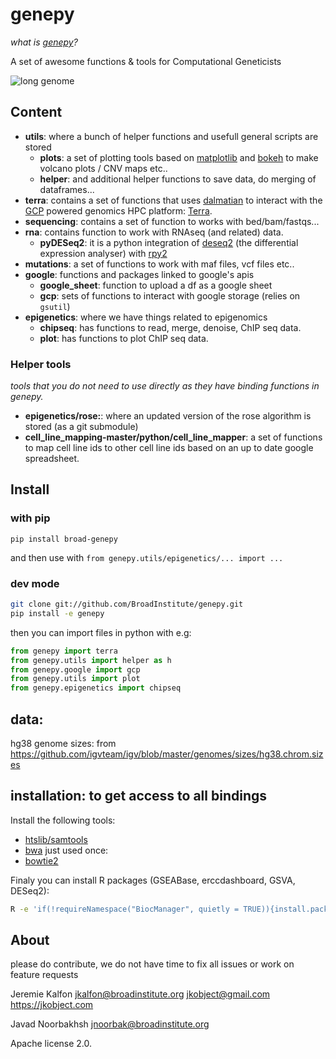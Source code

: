 # genepy

_what is [genepy](https://en.wikipedia.org/wiki/G%C3%A9n%C3%A9pi)?_

A set of awesome functions & tools for Computational Geneticists

![long genome](documentation/genome.jpg)

## Content

- **utils**: where a bunch of helper functions and usefull general scripts are stored
  - **plots**: a set of plotting tools based on [matplotlib]() and [bokeh]() to make volcano plots / CNV maps etc..
  - **helper**: and additional helper functions to save data, do merging of dataframes...
- **terra**: contains a set of functions that uses [dalmatian]() to interact with the [GCP]() powered genomics HPC platform: [Terra](). 
- **sequencing**: contains a set of function to works with bed/bam/fastqs...
- **rna**: contains function to work with RNAseq (and related) data.
  - **pyDESeq2**: it is a python integration of [deseq2]() (the differential expression analyser) with [rpy2]()
- **mutations**: a set of functions to work with maf files, vcf files etc..
- **google**: functions and packages linked to google's apis
  - **google_sheet**: function to upload a df as a google sheet
  - **gcp**: sets of functions to interact with google storage (relies on `gsutil`)
- **epigenetics**: where we have things related to epigenomics
  - **chipseq**: has functions to read, merge, denoise, ChIP seq data.
  - **plot**: has functions to plot ChIP seq data.

### Helper tools

_tools that you do not need to use directly as they have binding functions in genepy._ 

- **epigenetics/rose:**: where an updated version of the rose algorithm is stored (as a git submodule) 
- **cell_line_mapping-master/python/cell_line_mapper**: a set of functions to map cell line ids to other cell line ids based on an up to date google spreadsheet. 


## Install

### with pip

`pip install broad-genepy`

and then use with `from genepy.utils/epigenetics/... import ...` 

### dev mode

```bash
git clone git://github.com/BroadInstitute/genepy.git
pip install -e genepy
```

then you can import files in python with e.g:
```python
from genepy import terra
from genepy.utils import helper as h
from genepy.google import gcp
from genepy.utils import plot
from genepy.epigenetics import chipseq

```

## data:

hg38 genome sizes: from https://github.com/igvteam/igv/blob/master/genomes/sizes/hg38.chrom.sizes


## installation: to get access to all bindings

Install the following tools:
- [htslib/samtools](http://www.htslib.org/)
- [bwa](https://github.com/lh3/bwa)
just used once:
- [bowtie2](http://bowtie-bio.sourceforge.net/bowtie2/index.shtml)

Finaly you can install R packages (GSEABase, erccdashboard, GSVA, DESeq2):

```bash
R -e 'if(!requireNamespace("BiocManager", quietly = TRUE)){install.packages("BiocManager")};BiocManager::install(c("GSEABase", "erccdashboard", "GSVA", "DESeq2"));'
```
## About

please do contribute, we do not have time to fix all issues or work on feature requests

Jeremie Kalfon jkalfon@broadinstitute.org jkobject@gmail.com https://jkobject.com

Javad Noorbakhsh jnoorbak@broadinstitute.org

Apache license 2.0.
